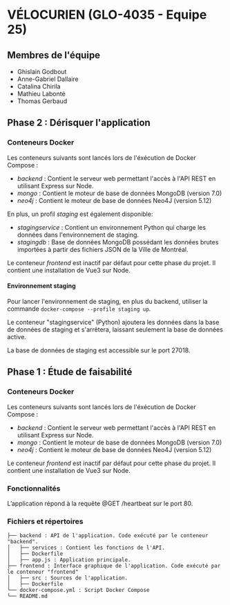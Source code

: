 # VÉLOCURIEN (GLO-4035 - Equipe 25)

## Membres de l'équipe

* Ghislain Godbout
* Anne-Gabriel Dallaire
* Catalina Chirila
* Mathieu Labonté
* Thomas Gerbaud

## Phase 2 : Dérisquer l'application

### Conteneurs Docker
Les conteneurs suivants sont lancés lors de l'éxécution de Docker Compose :
* *backend* : Contient le serveur web permettant l'accès à l'API REST en utilisant Express sur Node.
* *mongo* : Contient le moteur de base de données MongoDB (version 7.0)
* *neo4j* : Contient le moteur de base de données Neo4J (version 5.12)

En plus, un profil *staging* est également disponible:
* *stagingservice* : Contient un environnement Python qui charge les données dans l'environnement de staging.
* *stagingdb* : Base de données MongoDB possédant les données brutes importées à partir des fichiers JSON de la Ville de Montréal.

Le conteneur *frontend* est inactif par défaut pour cette phase du projet. Il contient une installation de Vue3 sur Node.

#### Environnement staging
Pour lancer l'environnement de staging, en plus du backend, utiliser la commande ```docker-compose --profile staging up```.

Le conteneur "stagingservice" (Python) ajoutera les données dans la base de données de staging et s'arrêtera, laissant seulement la base de données active.

La base de données de staging est accessible sur le port 27018.


## Phase 1 : Étude de faisabilité

### Conteneurs Docker

Les conteneurs suivants sont lancés lors de l'éxécution de Docker Compose :
* *backend* : Contient le serveur web permettant l'accès à l'API REST en utilisant Express sur Node.
* *mongo* : Contient le moteur de base de données MongoDB (version 7.0)
* *neo4j* : Contient le moteur de base de données Neo4J (version 5.12)

Le conteneur *frontend* est inactif par défaut pour cette phase du projet. Il contient une installation de Vue3 sur Node.

### Fonctionnalités

L’application répond à la requête @GET /heartbeat sur le port 80.

### Fichiers et répertoires
```
├── backend : API de l'application. Code exécuté par le conteneur "backend".
│   ├── services : Contient les fonctions de l'API.
│   ├── Dockerfile
│   ├── app.js : Application principale.
├── frontend : Interface graphique de l'application. Code exécuté par le conteneur "frontend"
│   ├── src : Sources de l'application.
│   ├── Dockerfile
└── docker-compose.yml : Script Docker Compose
└── README.md
```
